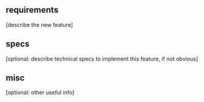 ## requirements
[describe the new feature]

## specs
[optional: describe technical specs to implement this feature, if not obvious]

## misc
[optional: other useful info]
